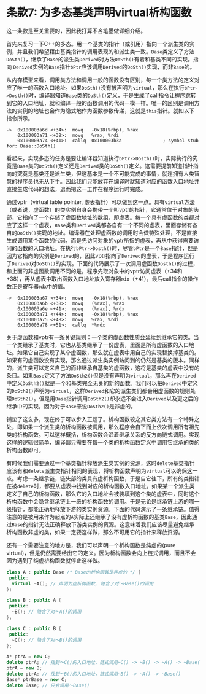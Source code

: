 # 条款7: 为多态基类声明virtual析构函数

这一条款是至关重要的，因此我打算不吝笔墨做详细介绍。

首先来复习一下C++的多态。用一个基类的指针（或引用）指向一个派生类的实例，并且我们希望藉由基类指针的调用表现的和派生类一致。`Base`类定义了方法`DoSth()`，继承了`Base`的派生类`Derived`对方法`DoSth()`有着和基类不同的实现。指向	`Derived`实例的`Base`指针`bPtr`应该调用`Derived`的`DoSth()`实现，而非`Base`的。

从内存模型来看，调用类方法和调用一般的函数没有区别，每一个类方法的定义对应了唯一的函数入口地址。如果`DoSth()`没有被声明为`virtual`，那么在执行`bPtr->Dosth()`时，编译器知道`Base`类的`DoSth()`定义，于是生成了call指令让程序跳转到它的入口地址，就和编译一般的函数调用的代码一模一样。唯一的区别是调用方法的实例的地址也会作为隐式地作为函数参数传递，这就是`this`指针。就如以下指令所示。

```
->  0x100003a6d <+34>:  movq   -0x18(%rbp), %rax
    0x100003a71 <+38>:  movq   %rax, %rdi
    0x100003a74 <+41>:  callq  0x100003b3a               ; symbol stub for: Base::DoSth()
```

看起来，实现多态的任务是要让编译器知道执行`bPtr->Dosth()`时，实际执行的究竟是`Base`类的`DoSth()`定义还是`Derived`类的`DoSth()`定义。这需要提前知道指针指向的究竟是基类还是派生类，但这基本是一个不可能完成的事情，就连拥有人类智慧的程序员也无从下手。因此我们只能放弃在编译时就知道对应的函数入口地址并直接生成代码的想法，退而把这一工作在程序运行时完成。

通过vptr（virtual table pointer, 虚表指针）可以做到这一点。具有`virtual`方法（或者说，虚函数）的类实例自身会携带一个叫vptr的指针，它通常位于对象的头部，它指向了一个存储了虚函数地址的数组，即虚表。每一个具有虚函数的类都对应了这样一个虚表，`Base`类和`Derived`类都各自有一个不同的虚表，里面存储有各自的`DoSth()`实现的地址。编译器在处理虚函数的调用时会做特殊处理，不是直接生成调用某个函数的代码，而是先访问对象的vptr所指的虚表，再从中获得需要访问的函数的入口地址。在执行`bPtr->Dosth()`时，尽管`bPtr`是一个`Base`指针，但是因为它指向的实例是`Derived`的，因此vptr指向了`Derived`的虚表，于是程序运行了`Derived`对`DoSth()`的实现。下面的代码展示了一次调用虚函数`Dosth()`的过程，和上面的非虚函数调用不同的是，程序先取对象中的vptr访问虚表（+34和+38），再从虚表中取出函数入口地址放入寄存器rdx（+41），最后call指令的操作数正是寄存器rdx中的值。

```
->  0x100003a67 <+34>:  movq   -0x18(%rbp), %rax
    0x100003a6b <+38>:  movq   (%rax), %rax
    0x100003a6e <+41>:  movq   (%rax), %rdx
    0x100003a71 <+44>:  movq   -0x18(%rbp), %rax
    0x100003a75 <+48>:  movq   %rax, %rdi
    0x100003a78 <+51>:  callq  *%rdx
```

关于虚函数和vptr有一条关键规则：一个类的虚函数性质会延续到继承它的类。当一个类继承了基类时，它也从基类继承了一份虚表，里面是所有虚函数的入口地址。如果它自己实现了某个虚函数，那么就在虚表中用自己的实现替换掉基类的。如果有的虚函数没有实现，那么通过派生类实例访问到的仍然是基类的版本。同样的，派生类可以定义自己的而非继承自基类的虚函数，这将是基类的虚表中没有的条目。如果`Base`定义了方法`DoSth2()`但是没有声明为`virtual`，那么再在`Derived`中定义`DoSth2()`就是一个和基类完全无关的新的函数。我们可以把`Derived`中定义的`DoSth2()`声明为`virtual`，这样`Derived`和它的派生类们都会用虚函数的规则处理`DoSth2()`。但是用`Base`指针调用`DoSth2()`却永远不会进入`Derived`以及更之后的继承中的实现，因为对于`Base`来说`DoSth2()`是非虚的。

铺垫了这么多，现在终于可以步入正题了。析构函数较之其它类方法有一个特殊之处，即如果一个派生类的析构函数被调用，那么程序会自下而上依次调用所有祖先类的析构函数。可以这样概括，析构函数会沿着继承关系的反方向链式调用。实现这样的逻辑很简单，编译器只需要在每一个类的析构函数定义中调用它继承的类的析构函数即可。

有时候我们需要通过一个基类指针释放派生类实例的资源，这时`delete`基类指针应该有和`delete`派生类指针相同的表现，将析构函数声明为`virtual`可以确保这一点。考虑一条继承链，链头部的类具有虚析构函数，于是自它往下，所有的类指针在被`delete`时，都要从虚表中找到对应的析构函数入口地址。如果某一个派生类定义了自己的析构函数，那么它的入口地址会被装填到这个类的虚表中，同时这个析构函数中会隐含继承链上一级的析构函数的调用。于是无论是继承链上游的哪一级指针，都能正确地释放下游的类实例资源。下面的代码演示了一条继承链。值得注意的是被用来作为起点的`A`实际上还继承了没有虚析构函数的基类`Base`，因此通过`Base`的指针无法正确释放下游类实例的资源。这意味着我们应该尽量避免继承析构函数非虚的类，如果一定要这样做，那么不可用它的指针来释放资源。

还有一个需要注意的地方是，我们可以声明一个析构函数是纯虚的(pure virtual)，但是仍然需要给出它的定义。因为析构函数会向上链式调用，而且不会因为遇到了纯虚析构函数就停止这样做。

```c++
class A : public Base /* Base的析构函数是非虚的 */ {
 public:
  virtual ~A(); // 声明为虚析构函数, 隐含了对～Base()的调用
};

class B : public A {
 public:
  ~B(); // 隐含了对～A()的调用
};

class C : public B {
 public:
  ~C(); // 隐含了对～B()的调用
};

A* ptrA = new C;
delete ptrA; // 找到～C()的入口地址，链式调用~C() -> ~B() -> ~A() -> ~Base()
ptrA = new B;
delete ptrA; // 找到～B()的入口地址，链式调用~B() -> ~A() -> ~Base()
Base* ptrBase = new C;
delete Base; // 只会调用～Base()
```